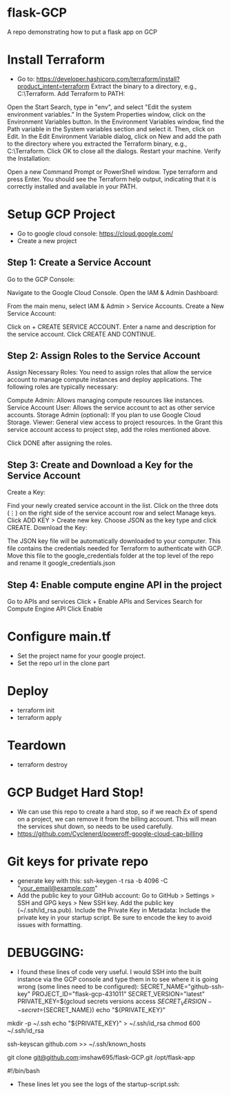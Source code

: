 # flask-GCP
A repo demonstrating how to put a flask app on GCP

# Install Terraform
- Go to: https://developer.hashicorp.com/terraform/install?product_intent=terraform
Extract the binary to a directory, e.g., C:\Terraform.
Add Terraform to PATH:

Open the Start Search, type in "env", and select "Edit the system environment variables."
In the System Properties window, click on the Environment Variables button.
In the Environment Variables window, find the Path variable in the System variables section and select it. Then, click on Edit.
In the Edit Environment Variable dialog, click on New and add the path to the directory where you extracted the Terraform binary, e.g., C:\Terraform.
Click OK to close all the dialogs.
Restart your machine.
Verify the Installation:

Open a new Command Prompt or PowerShell window.
Type terraform and press Enter. You should see the Terraform help output, indicating that it is correctly installed and available in your PATH.
# Setup GCP Project
- Go to google cloud console: https://cloud.google.com/
- Create a new project
## Step 1: Create a Service Account
Go to the GCP Console:

Navigate to the Google Cloud Console.
Open the IAM & Admin Dashboard:

From the main menu, select IAM & Admin > Service Accounts.
Create a New Service Account:

Click on + CREATE SERVICE ACCOUNT.
Enter a name and description for the service account.
Click CREATE AND CONTINUE.

## Step 2: Assign Roles to the Service Account
Assign Necessary Roles:
You need to assign roles that allow the service account to manage compute instances and deploy applications. The following roles are typically necessary:

Compute Admin: Allows managing compute resources like instances.
Service Account User: Allows the service account to act as other service accounts.
Storage Admin (optional): If you plan to use Google Cloud Storage.
Viewer: General view access to project resources.
In the Grant this service account access to project step, add the roles mentioned above.

Click DONE after assigning the roles.

## Step 3: Create and Download a Key for the Service Account
Create a Key:

Find your newly created service account in the list.
Click on the three dots (⋮) on the right side of the service account row and select Manage keys.
Click ADD KEY > Create new key.
Choose JSON as the key type and click CREATE.
Download the Key:

The JSON key file will be automatically downloaded to your computer. This file contains the credentials needed for Terraform to authenticate with GCP.
Move this file to the google_credentials folder at the top level of the repo and rename it google_credentials.json

## Step 4: Enable compute engine API in the project
Go to APIs and services
Click + Enable APIs and Services
Search for Compute Engine API
Click Enable
# Configure main.tf
- Set the project name for your google project.
- Set the repo url in the clone part

# Deploy
- terraform init
- terraform apply

# Teardown
- terraform destroy

# GCP Budget Hard Stop!
- We can use this repo to create a hard stop, so if we reach £x of spend on a project, we can remove it from the billing account. This will mean the services shut down, so needs to be used carefully.
- https://github.com/Cyclenerd/poweroff-google-cloud-cap-billing

# Git keys for private repo
- generate key with this: ssh-keygen -t rsa -b 4096 -C "your_email@example.com"
- Add the public key to your GitHub account:
Go to GitHub > Settings > SSH and GPG keys > New SSH key.
Add the public key (~/.ssh/id_rsa.pub).
Include the Private Key in Metadata:
Include the private key in your startup script. Be sure to encode the key to avoid issues with formatting.

# DEBUGGING:
- I found these lines of code very useful. I would SSH into the built instance via the GCP console and type them in to see where it is going wrong (some lines need to be configured):
SECRET_NAME="github-ssh-key"
PROJECT_ID="flask-gcp-431011"
SECRET_VERSION="latest"
PRIVATE_KEY=$(gcloud secrets versions access ${SECRET_VERSION} --secret=${SECRET_NAME})
echo "${PRIVATE_KEY}"

mkdir -p ~/.ssh
echo "${PRIVATE_KEY}" > ~/.ssh/id_rsa
chmod 600 ~/.ssh/id_rsa

ssh-keyscan github.com >> ~/.ssh/known_hosts

git clone git@github.com:imshaw695/flask-GCP.git /opt/flask-app

#!/bin/bash


- These lines let you see the logs of the startup-script.ssh:
